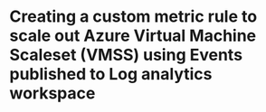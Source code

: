 # Creating a custom metric rule to scale out Azure Virtual Machine Scaleset (VMSS) using Events published to Log analytics workspace
